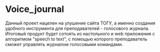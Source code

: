 # Voice_journal
Данный проект нацелен на улушение сайта ТОГУ, а именно создания удобного инструмента для преподавателей - голосового журнала.
Итоговый продукт будет сотоять из настольного и web приложения с алгоритмом "speech to text", с помощью которого преподаватель сможет управлять журналом голосовыми командами.

